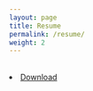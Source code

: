 ```yaml
---
layout: page
title: Resume
permalink: /resume/
weight: 2
---
```


<br>
<li class="inline-block">
  <a
    target="_blank"
    class="align-middle link-primary mr-2 mr-lg-0 ml-lg-2"
    href="/media/boswell_resume.pdf"
    >Download</a
    >
</li>
<br>
<object data="{{ site.url }}{{ site.baseurl }}/media/boswell_resume.pdf" width="1200" height="1200" type="application/pdf"></object>